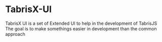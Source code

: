 # TabrisX-UI
TabrisX UI is a set of Extended UI to help in the development of TabrisJS
The goal is to make somethings easier in development than the common approach

